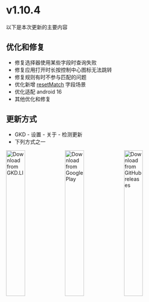 # v1.10.4

以下是本次更新的主要内容

## 优化和修复

- 修复选择器使用某些字段时查询失败
- 修复应用打开时长按控制中心图标无法跳转
- 修复规则有时不参与匹配的问题
- 优化新增 [resetMatch](https://gkd.li/api/interfaces/RawCommonProps#resetmatch) 字段场景
- 优化适配 android 16
- 其他优化和修复

## 更新方式

- GKD - 设置 - 关于 - 检测更新
- 下列方式之一

<a href="https://gkd.li/guide/"><img src="https://e.gkd.li/f23b704d-d781-494b-9719-393f95683b89" alt="Download from GKD.LI" width="32%" /></a><a href="https://play.google.com/store/apps/details?id=li.songe.gkd"><img src="https://e.gkd.li/f63fabeb-0342-4961-a46d-cac61b0f8856" alt="Download from Google Play" width="32%" /></a><a href="https://github.com/gkd-kit/gkd/releases"><img src="https://e.gkd.li/c1ef2bb9-7472-46d5-9806-81b4c37e5b4d" alt="Download from GitHub releases" width="32%" /></a>

